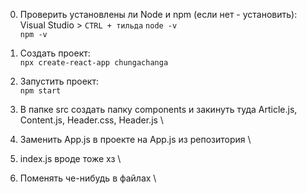 0) Проверить установлены ли Node и npm (если нет - установить): \
  Visual Studio > `CTRL + тильда`
  `node -v` \
  `npm -v` 
 
1) Создать проект: \
  `npx create-react-app chungachanga` 

2) Запустить проект: \
   `npm start` 

3) В папке src создать папку components и закинуть туда Article.js, Content.js, Header.css, Header.js \
4) Заменить App.js в проекте на App.js из репозитория \
5) index.js вроде тоже хз \
6) Поменять че-нибудь в файлах \
